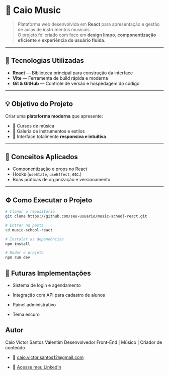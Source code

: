 # 🎵 Caio Music 

> Plataforma web desenvolvida em **React** para apresentação e gestão de aulas de instrumentos musicais.  
> O projeto foi criado com foco em **design limpo**, **componentização eficiente** e **experiência do usuário fluida**.

---

## 🚀 Tecnologias Utilizadas
- **React** — Biblioteca principal para construção da interface  
- **Vite** — Ferramenta de build rápida e moderna    
- **Git & GitHub** — Controle de versão e hospedagem do código

---

## 💡 Objetivo do Projeto
Criar uma **plataforma moderna** que apresente:
- 🎸 Cursos de música 
- 🥁 Galeria de instrumentos e estilos    
- 📱 Interface totalmente **responsiva e intuitiva**

---

## 🧠 Conceitos Aplicados
- Componentização e props no React  
- Hooks (`useState`, `useEffect`, etc.)   
- Boas práticas de organização e versionamento

---

## ⚙️ Como Executar o Projeto
```bash
# Clonar o repositório
git clone https://github.com/seu-usuario/music-school-react.git

# Entrar na pasta
cd music-school-react

# Instalar as dependências
npm install

# Rodar o projeto
npm run dev
```

## 📍 Futuras Implementações

- Sistema de login e agendamento

- Integração com API para cadastro de alunos

- Painel administrativo

- Tema escuro

##  Autor

Caio Victor Santos Valentim
Desenvolvedor Front-End | Músico | Criador de conteúdo

- 📧 caio.victor.santos12@gmail.com

- 💼 [Acesse meu LinkedIn](https://www.linkedin.com/in/caio-victor-santos-valentim/)